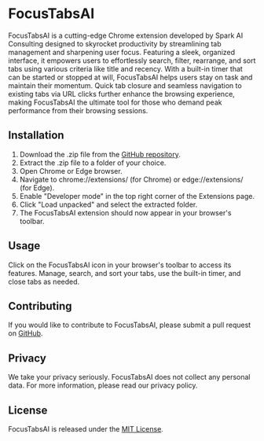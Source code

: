 <!DOCTYPE html>
<html lang="en">
<head>
  <meta charset="UTF-8">
  <meta name="viewport" content="width=device-width, initial-scale=1.0">
</head>
<body>
  <h1>FocusTabsAI</h1>
  <p>FocusTabsAI is a cutting-edge Chrome extension developed by Spark AI Consulting designed to skyrocket productivity by streamlining tab management and sharpening user focus. Featuring a sleek, organized interface, it empowers users to effortlessly search, filter, rearrange, and sort tabs using various criteria like title and recency. With a built-in timer that can be started or stopped at will, FocusTabsAI helps users stay on task and maintain their momentum. Quick tab closure and seamless navigation to existing tabs via URL clicks further enhance the browsing experience, making FocusTabsAI the ultimate tool for those who demand peak performance from their browsing sessions.</p>

  <h2>Installation</h2>
  <ol>
    <li>Download the .zip file from the <a href="https://github.com/sparkaiconsulting/FocusTabsAI">GitHub repository</a>.</li>
    <li>Extract the .zip file to a folder of your choice.</li>
    <li>Open Chrome or Edge browser.</li>
    <li>Navigate to chrome://extensions/ (for Chrome) or edge://extensions/ (for Edge).</li>
    <li>Enable "Developer mode" in the top right corner of the Extensions page.</li>
    <li>Click "Load unpacked" and select the extracted folder.</li>
    <li>The FocusTabsAI extension should now appear in your browser's toolbar.</li>
  </ol>

  <h2>Usage</h2>
  <p>Click on the FocusTabsAI icon in your browser's toolbar to access its features. Manage, search, and sort your tabs, use the built-in timer, and close tabs as needed.</p>

  <h2>Contributing</h2>
  <p>If you would like to contribute to FocusTabsAI, please submit a pull request on <a href="https://github.com/yourusername/FocusTabsAI">GitHub</a>.</p>

  <h2>Privacy</h2>
  <p>We take your privacy seriously. FocusTabsAI does not collect any personal data. For more information, please read our privacy policy.</p>

  <h2>License</h2>
  <p>FocusTabsAI is released under the <a href="https://opensource.org/licenses/MIT">MIT License</a>.</p>
</body>
</html>
